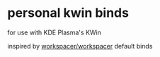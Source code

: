 # personal kwin binds

for use with KDE Plasma's KWin

inspired by [workspacer/workspacer](https://github.com/workspacer/workspacer) default binds
